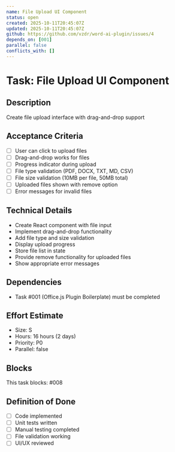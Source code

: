 ```yaml
---
name: File Upload UI Component
status: open
created: 2025-10-11T20:45:07Z
updated: 2025-10-11T20:45:07Z
github: https://github.com/vzdr/word-ai-plugin/issues/4
depends_on: [001]
parallel: false
conflicts_with: []
---
```


# Task: File Upload UI Component

## Description
Create file upload interface with drag-and-drop support

## Acceptance Criteria
- [ ] User can click to upload files
- [ ] Drag-and-drop works for files
- [ ] Progress indicator during upload
- [ ] File type validation (PDF, DOCX, TXT, MD, CSV)
- [ ] File size validation (10MB per file, 50MB total)
- [ ] Uploaded files shown with remove option
- [ ] Error messages for invalid files

## Technical Details
- Create React component with file input
- Implement drag-and-drop functionality
- Add file type and size validation
- Display upload progress
- Store file list in state
- Provide remove functionality for uploaded files
- Show appropriate error messages

## Dependencies
- Task #001 (Office.js Plugin Boilerplate) must be completed

## Effort Estimate
- Size: S
- Hours: 16 hours (2 days)
- Priority: P0
- Parallel: false

## Blocks
This task blocks: #008

## Definition of Done
- [ ] Code implemented
- [ ] Unit tests written
- [ ] Manual testing completed
- [ ] File validation working
- [ ] UI/UX reviewed
